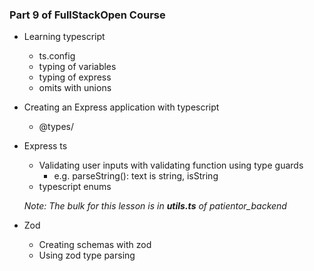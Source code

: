 ### Part 9 of FullStackOpen Course

- Learning typescript
    - ts.config
    - typing of variables
    - typing of express
    - omits with unions

- Creating an Express application with typescript
    - @types/<package>

- Express ts
    - Validating user inputs with validating function using type guards
        - e.g. parseString(): text is string, isString
    - typescript enums
    
    *Note: The bulk for this lesson is in **utils.ts** of patientor_backend*
  
- Zod
    - Creating schemas with zod
    - Using zod type parsing
